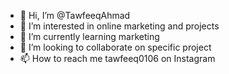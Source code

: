 - 👋 Hi, I’m @TawfeeqAhmad
- 👀 I’m interested in online marketing and projects
- 🌱 I’m currently learning marketing
- 💞️ I’m looking to collaborate on specific project
- 📫 How to reach me tawfeeq0106 on Instagram

<!---
TawfeeqAhmad/TawfeeqAhmad is a ✨ special ✨ repository because its `README.md` (this file) appears on your GitHub profile.
You can click the Preview link to take a look at your changes.
--->

